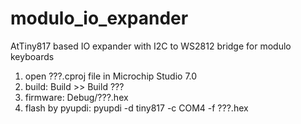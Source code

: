 # modulo_io_expander
AtTiny817 based IO expander with I2C to WS2812 bridge for modulo keyboards

1. open ???.cproj file in Microchip Studio 7.0
2. build: Build >> Build ???
3. firmware: Debug/???.hex
4. flash by pyupdi: pyupdi -d tiny817 -c COM4 -f ???.hex
